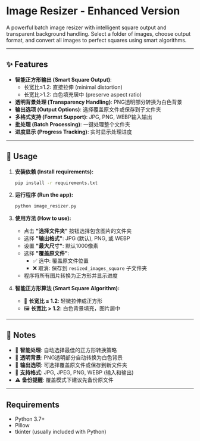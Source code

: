 # Image Resizer - Enhanced Version

A powerful batch image resizer with intelligent square output and transparent background handling. Select a folder of images, choose output format, and convert all images to perfect squares using smart algorithms.

---

## ✨ Features

- **智能正方形输出 (Smart Square Output)**:
  - 长宽比≤1.2: 直接拉伸 (minimal distortion)
  - 长宽比>1.2: 白色填充居中 (preserve aspect ratio)
- **透明背景处理 (Transparency Handling)**: PNG透明部分转换为白色背景
- **输出选项 (Output Options)**: 选择覆盖原文件或保存到子文件夹
- **多格式支持 (Format Support)**: JPG, PNG, WEBP输入输出
- **批处理 (Batch Processing)**: 一键处理整个文件夹
- **进度显示 (Progress Tracking)**: 实时显示处理进度

---

## 📖 Usage

1. **安装依赖 (Install requirements):**
   ```bash
   pip install -r requirements.txt
   ```

2. **运行程序 (Run the app):**
   ```bash
   python image_resizer.py
   ```

3. **使用方法 (How to use):**
   - 点击 **"选择文件夹"** 按钮选择包含图片的文件夹
   - 选择 **"输出格式"**: JPG (默认), PNG, 或 WEBP
   - 设置 **"最大尺寸"**: 默认1000像素
   - 选择 **"覆盖原文件"**:
     - ✅ 选中: 覆盖原文件位置
     - ❌ 取消: 保存到 `resized_images_square` 子文件夹
   - 程序将所有图片转换为正方形并显示进度

4. **智能正方形算法 (Smart Square Algorithm):**
   - 📐 **长宽比 ≤ 1.2**: 轻微拉伸成正方形
   - 🖼️ **长宽比 > 1.2**: 白色背景填充，图片居中

---

## 📝 Notes

- 🔄 **智能处理**: 自动选择最佳的正方形转换策略
- 🎨 **透明背景**: PNG透明部分自动转换为白色背景
- 📁 **输出选项**: 可选择覆盖原文件或保存到新文件夹
- 🎯 **支持格式**: JPG, JPEG, PNG, WEBP (输入和输出)
- ⚠️ **备份提醒**: 覆盖模式下建议先备份原文件

---

## Requirements

- Python 3.7+
- Pillow
- tkinter (usually included with Python)